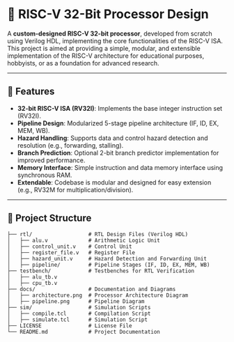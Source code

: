# 🚀 RISC-V 32-Bit Processor Design  

A **custom-designed RISC-V 32-bit processor**, developed from scratch using Verilog HDL, implementing the core functionalities of the RISC-V ISA. This project is aimed at providing a simple, modular, and extensible implementation of the RISC-V architecture for educational purposes, hobbyists, or as a foundation for advanced research.

---

## 📜 Features  
- **32-bit RISC-V ISA (RV32I)**: Implements the base integer instruction set (RV32I).  
- **Pipeline Design**: Modularized 5-stage pipeline architecture (IF, ID, EX, MEM, WB).  
- **Hazard Handling**: Supports data and control hazard detection and resolution (e.g., forwarding, stalling).  
- **Branch Prediction**: Optional 2-bit branch predictor implementation for improved performance.  
- **Memory Interface**: Simple instruction and data memory interface using synchronous RAM.  
- **Extendable**: Codebase is modular and designed for easy extension (e.g., RV32M for multiplication/division).  

---

## 📂 Project Structure  
```plaintext
├── rtl/                  # RTL Design Files (Verilog HDL)  
│   ├── alu.v             # Arithmetic Logic Unit  
│   ├── control_unit.v    # Control Unit  
│   ├── register_file.v   # Register File  
│   ├── hazard_unit.v     # Hazard Detection and Forwarding Unit  
│   ├── pipeline/         # Pipeline Stages (IF, ID, EX, MEM, WB)  
├── testbench/            # Testbenches for RTL Verification  
│   ├── alu_tb.v  
│   ├── cpu_tb.v  
├── docs/                 # Documentation and Diagrams  
│   ├── architecture.png  # Processor Architecture Diagram  
│   ├── pipeline.png      # Pipeline Diagram  
├── sim/                  # Simulation Scripts  
│   ├── compile.tcl       # Compilation Script  
│   ├── simulate.tcl      # Simulation Script  
├── LICENSE               # License File  
└── README.md             # Project Documentation  
